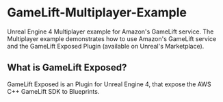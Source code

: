 # GameLift-Multiplayer-Example
Unreal Engine 4 Multiplayer example for Amazon's GameLift service. The Multiplayer example demonstrates how to use Amazon's GameLift service and the GameLift Exposed Plugin (available on Unreal's Marketplace).

## What is GameLift Exposed?
GameLift Exposed is an Plugin for Unreal Engine 4, that expose the AWS C++ GameLift SDK to Blueprints.
